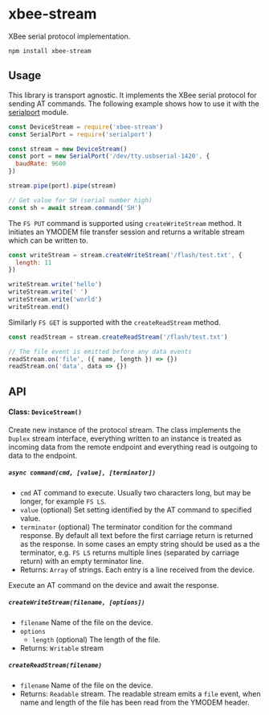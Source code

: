 # xbee-stream

XBee serial protocol implementation.

    npm install xbee-stream

## Usage

This library is transport agnostic. It implements the XBee serial protocol for sending AT commands. The following example shows how to use it with the [serialport](https://serialport.io) module.

```javascript
const DeviceStream = require('xbee-stream')
const SerialPort = require('serialport')

const stream = new DeviceStream()
const port = new SerialPort('/dev/tty.usbserial-1420', {
  baudRate: 9600
})

stream.pipe(port).pipe(stream)

// Get value for SH (serial number high)
const sh = await stream.command('SH')
```

The `FS PUT` command is supported using `createWriteStream` method. It initiates an YMODEM file transfer session and returns a writable stream which can be written to.

```javascript
const writeStream = stream.createWriteStream('/flash/test.txt', {
  length: 11
})

writeStream.write('hello')
writeStream.write(' ')
writeStream.write('world')
writeStream.end()
```

Similarly `FS GET` is supported with the `createReadStream` method.

```javascript
const readStream = stream.createReadStream('/flash/test.txt')

// The file event is emitted before any data events
readStream.on('file', ({ name, length }) => {})
readStream.on('data', data => {})
```

## API

#### Class: `DeviceStream()`

Create new instance of the protocol stream. The class implements the `Duplex` stream interface, everything written to an instance is treated as incoming data from the remote endpoint and everything read is outgoing to data to the endpoint.

##### `async command(cmd, [value], [terminator])`

- `cmd` AT command to execute. Usually two characters long, but may be longer, for example `FS LS`.
- `value` (optional) Set setting identified by the AT command to specified value.
- `terminator` (optional) The terminator condition for the command response. By default all text before the first carriage return is returned as the response. In some cases an empty string should be used as a the terminator, e.g. `FS LS` returns multiple lines (separated by carriage return) with an empty terminator line.
- Returns: `Array` of strings. Each entry is a line received from the device.

Execute an AT command on the device and await the response.

##### `createWriteStream(filename, [options])`

- `filename` Name of the file on the device.
- `options`
  - `length` (optional) The length of the file.
- Returns: `Writable` stream

##### `createReadStream(filename)`

- `filename` Name of the file on the device.
- Returns: `Readable` stream. The readable stream emits a `file` event, when name and length of the file has been read from the YMODEM header.
